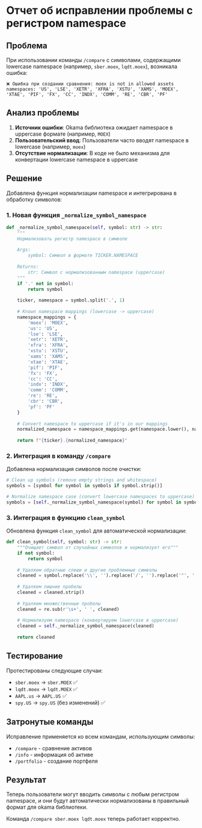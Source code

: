 # Отчет об исправлении проблемы с регистром namespace

## Проблема
При использовании команды `/compare` с символами, содержащими lowercase namespace (например, `sber.moex`, `lqdt.moex`), возникала ошибка:

```
❌ Ошибка при создании сравнения: moex is not in allowed assets namespaces: 'US', 'LSE', 'XETR', 'XFRA', 'XSTU', 'XAMS', 'MOEX', 'XTAE', 'PIF', 'FX', 'CC', 'INDX', 'COMM', 'RE', 'CBR', 'PF'
```

## Анализ проблемы
1. **Источник ошибки**: Okama библиотека ожидает namespace в uppercase формате (например, `MOEX`)
2. **Пользовательский ввод**: Пользователи часто вводят namespace в lowercase (например, `moex`)
3. **Отсутствие нормализации**: В коде не было механизма для конвертации lowercase namespace в uppercase

## Решение
Добавлена функция нормализации namespace и интегрирована в обработку символов:

### 1. Новая функция `_normalize_symbol_namespace`
```python
def _normalize_symbol_namespace(self, symbol: str) -> str:
    """
    Нормализовать регистр namespace в символе
    
    Args:
        symbol: Символ в формате TICKER.NAMESPACE
        
    Returns:
        str: Символ с нормализованным namespace (uppercase)
    """
    if '.' not in symbol:
        return symbol
    
    ticker, namespace = symbol.split('.', 1)
    
    # Known namespace mappings (lowercase -> uppercase)
    namespace_mappings = {
        'moex': 'MOEX',
        'us': 'US',
        'lse': 'LSE',
        'xetr': 'XETR',
        'xfra': 'XFRA',
        'xstu': 'XSTU',
        'xams': 'XAMS',
        'xtae': 'XTAE',
        'pif': 'PIF',
        'fx': 'FX',
        'cc': 'CC',
        'indx': 'INDX',
        'comm': 'COMM',
        're': 'RE',
        'cbr': 'CBR',
        'pf': 'PF'
    }
    
    # Convert namespace to uppercase if it's in our mappings
    normalized_namespace = namespace_mappings.get(namespace.lower(), namespace.upper())
    
    return f"{ticker}.{normalized_namespace}"
```

### 2. Интеграция в команду `/compare`
Добавлена нормализация символов после очистки:
```python
# Clean up symbols (remove empty strings and whitespace)
symbols = [symbol for symbol in symbols if symbol.strip()]

# Normalize namespace case (convert lowercase namespaces to uppercase)
symbols = [self._normalize_symbol_namespace(symbol) for symbol in symbols]
```

### 3. Интеграция в функцию `clean_symbol`
Обновлена функция `clean_symbol` для автоматической нормализации:
```python
def clean_symbol(self, symbol: str) -> str:
    """Очищает символ от случайных символов и нормализует его"""
    if not symbol:
        return symbol
        
    # Удаляем обратные слеши и другие проблемные символы
    cleaned = symbol.replace('\\', '').replace('/', '').replace('"', '').replace("'", '')
    
    # Удаляем лишние пробелы
    cleaned = cleaned.strip()
    
    # Удаляем множественные пробелы
    cleaned = re.sub(r'\s+', ' ', cleaned)
    
    # Нормализуем namespace (конвертируем lowercase в uppercase)
    cleaned = self._normalize_symbol_namespace(cleaned)
    
    return cleaned
```

## Тестирование
Протестированы следующие случаи:
- `sber.moex` -> `sber.MOEX` ✅
- `lqdt.moex` -> `lqdt.MOEX` ✅
- `AAPL.us` -> `AAPL.US` ✅
- `spy.US` -> `spy.US` (без изменений) ✅

## Затронутые команды
Исправление применяется ко всем командам, использующим символы:
- `/compare` - сравнение активов
- `/info` - информация об активе
- `/portfolio` - создание портфеля

## Результат
Теперь пользователи могут вводить символы с любым регистром namespace, и они будут автоматически нормализованы в правильный формат для okama библиотеки.

Команда `/compare sber.moex lqdt.moex` теперь работает корректно.

